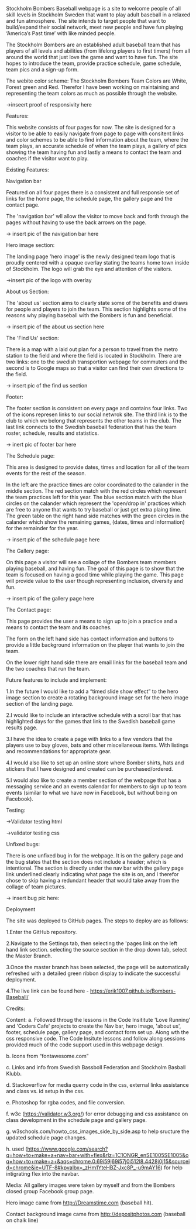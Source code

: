 Stockholm Bombers Baseball webpage is a site to welcome people of all skill levels in Stockholm Sweden that want to play adult baseball in a relaxed and fun atmosphere. The site intends to target people that want to build/expand their social network, meet new people and have fun playing ‘America’s Past time’ with like minded people. 

The Stockholm Bombers are an established adult baseball team that has players of all levels and abilities (from lifelong players to first timers) from all around the world that just love the game and want to have fun. The site hopes to introduce the team, provide practice schedule, game schedule, team pics and a sign-up form. 

The webite color scheme: The Stockholm Bombers Team Colors are White, Forest green and Red. Therefor I have been working on maintaining and representing the team colors as much as possible through the website.

->inseert proof of responsivity here

Features:

This website consists of four pages for now. The site is designed for a visitor to be able to easily navigate from page to page with consitent links and color schemes to be able to find information about the team, where the team plays, an accurate schedule of when the team plays, a gallery of pics showing the team having fun and lastly a means to contact the team and coaches if the visitor want to play.

Existing Features:

Navigation bar

Featured on all four pages there is a consistent and full responsie set of links for the home page, the schedule page, the gallery page and the contact page.

The 'navigation bar' wll allow the visitor to move back and forth through the pages without having to use the back arrows on the page.

-> insert pic of the navigation bar here

Hero image section:

The landing page 'hero image' is the newly designed team logo that is proudly centered with a opaque overlay stating the teams home town inside of Stockholm. The logo will grab the eye and attention of the visitors.

->insert pic of the logo with overlay

About us Section:

The 'about us' section aims to clearly state some of the benefits and draws for people and players to join the team. This section highlights some of the reasons why playing baseball with the Bombers is fun and beneficial.

-> insert pic of the about us section here

The 'Find Us' section:

There is a map with a laid out plan for a person to travel from the metro station to the field and where the field is located in Stockholm. There are two links: one to the swedish transportion webpage for commuters and the second is to Google maps so that a visitor can find their own directions to the field.

-> insert pic of the find us section

Footer:

The footer section is consistent on every page and contains four links. Two of the icons represen links to our social netwrok site. The third link is to the club to which we belong that represents the other teams in the club. The last link connects to the Swedish baseball federation that has the team roster, schedule, results and statistics.

-> inert pic of footer bar here

The Schedule page:

This area is designed to provide dates, times and location for all of the team events for the rest of the season.

In the left are the practice times are color coordinated to the calander in the middle section. 
The red section match with the red circles which represent the team practices left for this year.
The blue section match with the blue circles on the calander which represent the 'open/drop in' practices which are free to anyone that wants to try baseball or just get extra plaing time. 
The green table on the right hand side matches with the green circles in the calander which show the remaining games, (dates, times and information) for the remainder for the year.

-> insert pic of the schedule page here

The Gallery page:

On this page a visitor will see a collage of the Bombers team members playing baseball, and having fun. The goal of this page is to show that the team is focused on having a good time while playing the game. This page will provide value to the user though representing inclusion, diversity and fun.

-> insert pic of the gallery page here

The Contact page:

This page provides the user a means to sign up to join a practice and a means to contact the team and its coaches. 

The form on the left hand side has contact information and buttons to provide a little background information on the player that wants to join the team. 

On the lower right hand side there are email links for the baseball team and the two coaches that run the team.

Future features to include and implement:

1.In the future I would like to add a “timed slide show effect” to the hero image section to create a rotating background image set for the hero image section of the landing page.

2.I would like to include an interactive schedule with a scroll bar that has highlighted days for the games that link to the Swedish baseball game results page.

3.I have the idea to create a page with links to a few vendors that the players use to buy gloves, bats and other miscellaneous items. With listings and recommendations for appropriate gear.

4.I would also like to set up an online store where Bomber shirts, hats and stickers that I have designed and created can be purchased/ordered.

5.I would also like to create a member section of the webpage that has a messaging service and an events calendar for members to sign up to team events (similar to what we have now in Facebook, but without being on Facebook).

Testing:

->Validator testing html

->validator testing css


Unfixed bugs:

There is one unfixed bug in for the webpage. It is on the gallery page and the bug states that the section does not include a header; which is intentional.
The section is directly under the nav bar with the gallery page link underlined clearly indicating what page the site is on, and I therefor chose to skip having a redundant header that would take away from the collage of team pictures.

-> insert bug pic here:

Deployment

The site was deployed to GitHub pages. The steps to deploy are as follows:

1.Enter the GitHub repository. 

2.Navigate to the Settings tab, then selecting the 'pages link on the left hand link section. selecting the source section in the drop down tab, select the Master Branch.

3.Once the master branch has been selected, the page will be automatically refreshed with a detailed green ribbon display to indicate the successful deployment.

4.The live link can be found here - https://erik1007.github.io/Bombers-Baseball/


Credits:

Content:
a.	Followed throug the lessons in the Code Insititute 'Love Running' and 'Coders Cafe' projects to create the Nav bar, hero image, 'about us', footer, schedule page, gallery page, and contact form set up. Along wth the css responsive code. The Code Insitute lessons and follow along sessions provided much of the code support used in this webpage design.

b.	Icons from “fontawesome.com”

c.	Links and info from Swedish Bassboll Federation and Stockholm Basball Klubb.

d. Stackoverflow for media querry code in the css, external links assistance and class vs. id setup in the css.

e. Photoshop for rgba codes, and file conversion.

f. w3c (https://validator.w3.org/) for error debugging and css assistance on class development in the schedule page and gallery page.

g. w3schools.com/howto_css_images_side_by_side.asp to help sructure the updated schedule page changes.

h. used (https://www.google.com/search?q=how+to+make+a+nav+bar+with+flex&rlz=1C1ONGR_enSE1005SE1005&oq=how+to+make+a+&aqs=chrome.0.69i59j69i57j0i512l8.4428j0j15&sourceid=chrome&ie=UTF-8#kpvalbx=_zHm1YteHBZ-Jxc8P_-u9mAY16) for help intigrating flex into the navbar.


Media:
All gallery images were taken by myself and from the Bombers closed group Facebook group page.

Hero image came from http://Dreamstime.com (baseball hit).

Contact background image came from http://depositphotos.com (baseball on chalk line)
